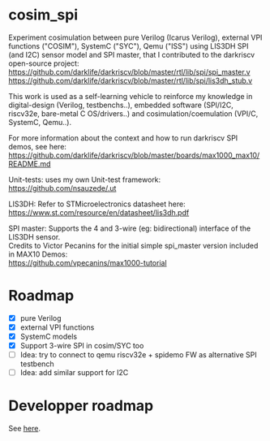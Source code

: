 # cosim_spi
Experiment cosimulation between pure Verilog (Icarus Verilog), external VPI functions ("COSIM"), SystemC ("SYC"), Qemu ("ISS")
using LIS3DH SPI (and I2C) sensor model and SPI master, that I contributed to the darkriscv open-source project:\
https://github.com/darklife/darkriscv/blob/master/rtl/lib/spi/spi_master.v
https://github.com/darklife/darkriscv/blob/master/rtl/lib/spi/lis3dh_stub.v

This work is used as a self-learning vehicle to reinforce my knowledge in digital-design (Verilog, testbenchs..),
embedded software (SPI/I2C, riscv32e, bare-metal C OS/drivers..) and cosimulation/coemulation (VPI/C, SystemC, Qemu..).

For more information about the context and how to run darkriscv SPI demos, see here:\
https://github.com/darklife/darkriscv/blob/master/boards/max1000_max10/README.md

Unit-tests: uses my own Unit-test framework:\
https://github.com/nsauzede/.ut

LIS3DH: Refer to STMicroelectronics datasheet here:\
https://www.st.com/resource/en/datasheet/lis3dh.pdf

SPI master: Supports the 4 and 3-wire (eg: bidirectional) interface of the LIS3DH sensor.\
Credits to Victor Pecanins for the initial simple spi_master version included in MAX10 Demos:\
https://github.com/vpecanins/max1000-tutorial

# Roadmap
- [X] pure Verilog
- [X] external VPI functions
- [X] SystemC models
- [X] Support 3-wire SPI in cosim/SYC too
- [ ] Idea: try to connect to qemu riscv32e + spidemo FW as alternative SPI testbench
- [ ] Idea: add similar support for I2C

# Developper roadmap
See [here](README_dev.md).
